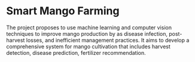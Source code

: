 # Smart Mango Farming
The project proposes to use machine learning and computer vision techniques to improve mango production by as disease infection, post-harvest losses, and inefficient management practices. It aims to develop a comprehensive system for mango cultivation that includes harvest detection, disease prediction, fertilizer recommendation.
